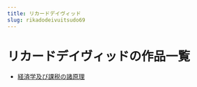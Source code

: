 ```yaml
---
title: リカードデイヴィッド
slug: rikadodeivuitsudo69
---
```


# リカードデイヴィッドの作品一覧

- [経済学及び課税の諸原理](jingjixuejibikeshuinozhuyuanlid2)
